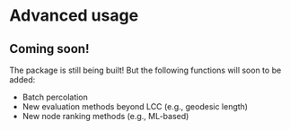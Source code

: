 # Advanced usage

## Coming soon!

The package is still being built! But the following functions will soon to be added:

- Batch percolation
- New evaluation methods beyond LCC (e.g., geodesic length)
- New node ranking methods (e.g., ML-based)